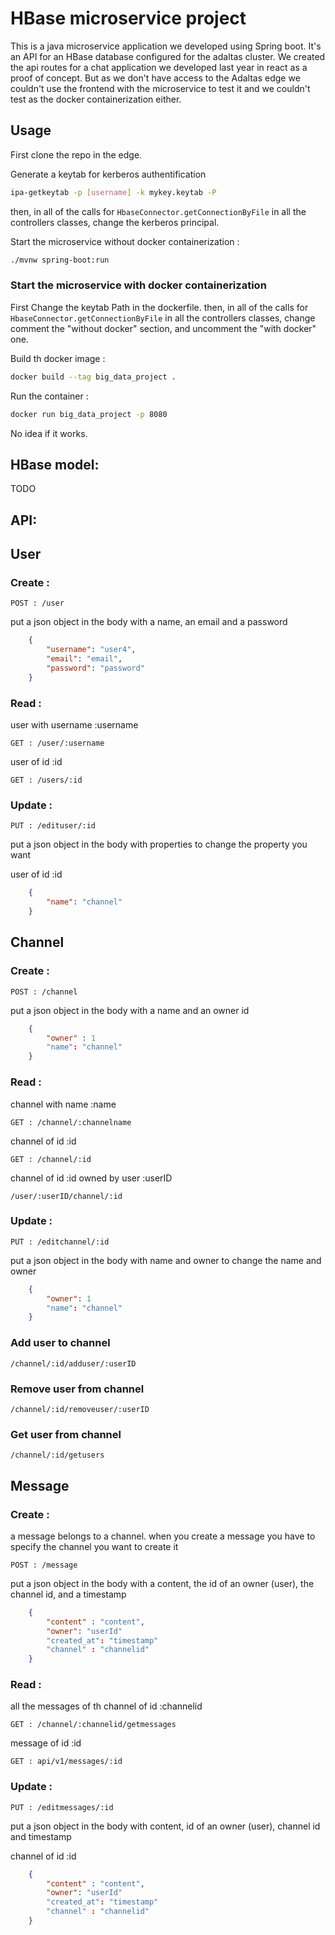 # HBase microservice project

This is a java microservice application we developed using Spring boot.
It's an API for an HBase database configured for the adaltas cluster. We created the api routes for a chat application we developed last year in react as a proof of concept. But as we don't have access to the Adaltas edge we couldn't use the frontend with the microservice to test it and we couldn't test as the docker containerization either.

## Usage
First clone the repo in the edge.

Generate a keytab for kerberos authentification
```bash
ipa-getkeytab -p [username] -k mykey.keytab -P
```
then, in all of the calls for `HbaseConnector.getConnectionByFile` in all the controllers classes, change the kerberos principal. 

Start the microservice without docker containerization :
```bash
./mvnw spring-boot:run
```

### Start the microservice with docker containerization

First Change the keytab Path in the dockerfile.
then, in all of the calls for `HbaseConnector.getConnectionByFile` in all the controllers classes, change comment the "without docker" section, and uncomment the "with docker" one.

Build th docker image :
```bash
docker build --tag big_data_project .
```
Run the container :
```bash
docker run big_data_project -p 8080 
```

No idea if it works.



## HBase model:

TODO

## API:


## User
### Create : 
```
POST : /user
```

put a json object in the body with a name, an email and a password

```json
    {
        "username": "user4",
        "email": "email",
        "password": "password"
    }
```
 ### Read :
 user with username :username
 ```
GET : /user/:username
 ```
user of id :id
 ```
GET : /users/:id
 ```

### Update :
 ```
PUT : /edituser/:id
 ```
put a json object in the body with properties to change the property you want

user of id :id
```json
    {
        "name": "channel"
    }
```


## Channel
### Create : 
```
POST : /channel
```

put a json object in the body with a name and an owner id

```json
    {
        "owner" : 1
        "name": "channel"
    }
```
 ### Read :
channel with name :name
 ```
GET : /channel/:channelname
 ```
channel of id :id
 ```
GET : /channel/:id
 ```
 channel of id :id owned by user :userID
 ```
 /user/:userID/channel/:id
 ```

### Update :
 ```
PUT : /editchannel/:id
 ```
put a json object in the body with name and owner to change the name and owner

```json
    {
        "owner": 1
        "name": "channel"
    }
```
### Add user to channel
```
/channel/:id/adduser/:userID
```
### Remove user from channel
```
/channel/:id/removeuser/:userID
```

### Get user from channel
```
/channel/:id/getusers
```

## Message

### Create : 

a message belongs to a channel.
when you create a message you have to specify the channel you want to create it
```
POST : /message
```

put a json object in the body with a content, the id of an owner (user), the channel id, and a timestamp

```json
    {
        "content" : "content",
        "owner": "userId"
        "created_at": "timestamp"
        "channel" : "channelid"
    }
```
 ### Read :
 all the messages of th channel of id :channelid
 ```
GET : /channel/:channelid/getmessages
 ```
message of id :id
 ```
GET : api/v1/messages/:id
 ```

### Update :
 ```
PUT : /editmessages/:id
 ```
put a json object in the body with content, id of an owner (user), channel id and timestamp

channel of id :id
```json
    {
        "content" : "content",
        "owner": "userId"
        "created_at": "timestamp"
        "channel" : "channelid"
    }
```
